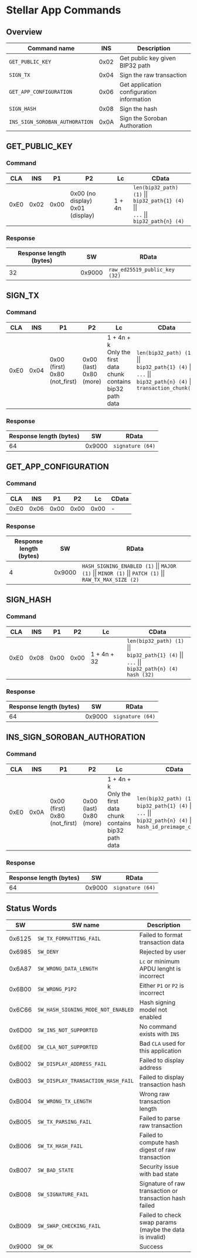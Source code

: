# Stellar App Commands

## Overview

| Command name                    | INS  | Description                                            |
| ------------------------------- | ---- | ------------------------------------------------------ |
| `GET_PUBLIC_KEY`                | 0x02 | Get public key given BIP32 path                        |
| `SIGN_TX`                       | 0x04 | Sign the raw transaction                               |
| `GET_APP_CONFIGURATION`         | 0x06 | Get application configuration information              |
| `SIGN_HASH`                     | 0x08 | Sign the hash                                          |
| `INS_SIGN_SOROBAN_AUTHORATION`  | 0x0A | Sign the Soroban Authoration                           |

## GET_PUBLIC_KEY

### Command

| CLA  | INS  | P1   | P2                                    | Lc     | CData                                                                                        |
| ---- | ---- | ---- | ------------------------------------- | ------ | -------------------------------------------------------------------------------------------- |
| 0xE0 | 0x02 | 0x00 | 0x00 (no display) <br> 0x01 (display) | 1 + 4n | `len(bip32_path) (1)` \|\|<br> `bip32_path{1} (4)` \|\|<br>`...` \|\|<br>`bip32_path{n} (4)` |

### Response

| Response length (bytes) | SW     | RData                         |
| ----------------------- | ------ | ----------------------------- |
| 32                      | 0x9000 | `raw_ed25519_public_key (32)` |

## SIGN_TX

### Command

| CLA  | INS  | P1                                 | P2                           | Lc                                                                | CData                                                                                                                        |
| ---- | ---- | ---------------------------------- | ---------------------------- | ----------------------------------------------------------------- | ---------------------------------------------------------------------------------------------------------------------------- |
| 0xE0 | 0x04 | 0x00 (first) <br> 0x80 (not_first) | 0x00 (last) <br> 0x80 (more) | 1 + 4n + k<br/>Only the first data chunk contains bip32 path data | `len(bip32_path) (1)` \|\|<br> `bip32_path{1} (4)` \|\|<br>`...` \|\|<br>`bip32_path{n} (4)` \|\|<br> `transaction_chunk(k)` |

### Response

| Response length (bytes) | SW     | RData            |
| ----------------------- | ------ | ---------------- |
| 64                      | 0x9000 | `signature (64)` |

## GET_APP_CONFIGURATION

### Command

| CLA  | INS  | P1   | P2   | Lc   | CData |
| ---- | ---- | ---- | ---- | ---- | ----- |
| 0xE0 | 0x06 | 0x00 | 0x00 | 0x00 | -     |

### Response

| Response length (bytes) | SW     | RData                                                                        |
| ----------------------- | ------ | ---------------------------------------------------------------------------- |
| 4                       | 0x9000 | `HASH_SIGNING_ENABLED (1)` \|\| `MAJOR (1)` \|\| `MINOR (1)` \|\| `PATCH (1)` \|\| `RAW_TX_MAX_SIZE (2)` |

## SIGN_HASH

### Command

| CLA  | INS  | P1   | P2   | Lc          | CData                                                                                                                   |
| ---- | ---- | ---- | ---- | ----------- | ----------------------------------------------------------------------------------------------------------------------- |
| 0xE0 | 0x08 | 0x00 | 0x00 | 1 + 4n + 32 | `len(bip32_path) (1)` \|\|<br> `bip32_path{1} (4)` \|\|<br>`...` \|\|<br>`bip32_path{n} (4)`<br>`hash (32)` |

### Response

| Response length (bytes) | SW     | RData            |
| ----------------------- | ------ | ---------------- |
| 64                      | 0x9000 | `signature (64)` |

## INS_SIGN_SOROBAN_AUTHORATION

### Command

| CLA  | INS  | P1                                 | P2                           | Lc                                                                | CData                                                                                                                        |
| ---- | ---- | ---------------------------------- | ---------------------------- | ----------------------------------------------------------------- | ---------------------------------------------------------------------------------------------------------------------------- |
| 0xE0 | 0x0A | 0x00 (first) <br> 0x80 (not_first) | 0x00 (last) <br> 0x80 (more) | 1 + 4n + k<br/>Only the first data chunk contains bip32 path data | `len(bip32_path) (1)` \|\|<br> `bip32_path{1} (4)` \|\|<br>`...` \|\|<br>`bip32_path{n} (4)` \|\|<br> `hash_id_preimage_chunk(k)` |

### Response

| Response length (bytes) | SW     | RData            |
| ----------------------- | ------ | ---------------- |
| 64                      | 0x9000 | `signature (64)` |


## Status Words

| SW     | SW name                               | Description                                             |
| ------ | ------------------------------------- | ------------------------------------------------------- |
| 0x6125 | `SW_TX_FORMATTING_FAIL`               | Failed to format transaction data                       |
| 0x6985 | `SW_DENY`                             | Rejected by user                                        |
| 0x6A87 | `SW_WRONG_DATA_LENGTH`                | `Lc` or minimum APDU lenght is incorrect                |
| 0x6B00 | `SW_WRONG_P1P2`                       | Either `P1` or `P2` is incorrect                        |
| 0x6C66 | `SW_HASH_SIGNING_MODE_NOT_ENABLED`    | Hash signing model not enabled                          |
| 0x6D00 | `SW_INS_NOT_SUPPORTED`                | No command exists with `INS`                            |
| 0x6E00 | `SW_CLA_NOT_SUPPORTED`                | Bad `CLA` used for this application                     |
| 0xB002 | `SW_DISPLAY_ADDRESS_FAIL`             | Failed to display address                               |
| 0xB003 | `SW_DISPLAY_TRANSACTION_HASH_FAIL`    | Failed to display transaction hash                      |
| 0xB004 | `SW_WRONG_TX_LENGTH`                  | Wrong raw transaction length                            |
| 0xB005 | `SW_TX_PARSING_FAIL`                  | Failed to parse raw transaction                         |
| 0xB006 | `SW_TX_HASH_FAIL`                     | Failed to compute hash digest of raw transaction        |
| 0xB007 | `SW_BAD_STATE`                        | Security issue with bad state                           |
| 0xB008 | `SW_SIGNATURE_FAIL`                   | Signature of raw transaction or transaction hash failed |
| 0xB009 | `SW_SWAP_CHECKING_FAIL`               | Failed to check swap params (maybe the data is invalid) |
| 0x9000 | `SW_OK`                               | Success                                                 |
